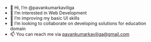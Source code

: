 - 👋 Hi, I’m @pavankumarkaviliga
- 👀 I’m interested in Web Development
- 🌱 I’m improving my basic UI skills
- 💞️ I’m looking to collaborate on developing solutions for education domain
- 📫 You can reach me via pavankumarkaviliga@gmail.com

<!---
pavankumarkaviliga/pavankumarkaviliga is a ✨ special ✨ repository because its `README.md` (this file) appears on your GitHub profile.
You can click the Preview link to take a look at your changes.
--->

